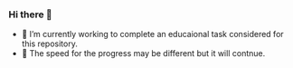 ### Hi there 👋

- 🔭 I’m currently working to complete an educaional task considered for this repository.
- 💬 The speed for the progress may be different but it will contnue. 
<!--
**Farhad1969/Farhad1969** is a ✨ _special_ ✨ repository because its `README.md` (this file) appears on your GitHub profile.

Here are some ideas to get you started:


- 👯 I’m looking to collaborate on ...
- 🤔 I’m looking for help with ...
- 💬 Ask me about ...

- 😄 Pronouns: ...
- ⚡ Fun fact: ...
- 🌱 I’m currently learning Data science
- 📫 How to reach me: farhad@umd.edu
  
-->
